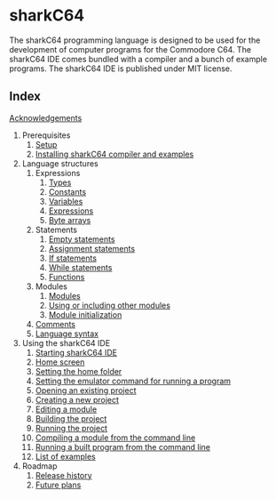 # sharkC64

The sharkC64 programming language is designed to be used for the development of computer programs 
for the Commodore C64. The sharkC64 IDE comes bundled with a compiler and a bunch of example programs.
The sharkC64 IDE is published under MIT license.


## Index
[Acknowledgements](acknowledgements.md)

1. Prerequisites
   1. [Setup](prerequisites/setup.md)
   2. [Installing sharkC64 compiler and examples](prerequisites/installing.md)
2. Language structures
   1. Expressions
      1. [Types](language/expressions/types.md)
      2. [Constants](language/expressions/constants.md)
      3. [Variables](language/expressions/variables.md)
      4. [Expressions](language/expressions/expressions.md)
      5. [Byte arrays](language/expressions/arrays.md)
   2. Statements
      1. [Empty statements](language/statements/empty.md)
      2. [Assignment statements](language/statements/assignments.md)
      3. [If statements](language/statements/ifs.md)
      4. [While statements](language/statements/whiles.md)
      5. [Functions](language/statements/functions.md)
   3. Modules
      1. [Modules](language/modules/modules.md)
      2. [Using or including other modules](language/modules/uses.md)
      3. [Module initialization](language/modules/initialization.md)
   4. [Comments](language/comments.md)
   5. [Language syntax](language/syntax.md)
3. Using the sharkC64 IDE
   1. [Starting sharkC64 IDE](ide/starting.md)
   2. [Home screen](ide/homescreen.md)
   3. [Setting the home folder](ide/setting-home.md)
   4. [Setting the emulator command for running a program](ide/setting-emulator)
   5. [Opening an existing project](ide/opening)
   6. [Creating a new project](ide/creating-new.md)
   7. [Editing a module](ide/editing.md)
   8. [Building the project](ide/building.md)
   9. [Running the project](ide/running.md)
   10. [Compiling a module from the command line](ide/cli-compiling.md)
   11. [Running a built program from the command line](ide/cli-running.md)
   12. [List of examples](ide/examples.md)
4. Roadmap
   1. [Release history](roadmap/history.md)
   2. [Future plans](roadmap/future.md)




